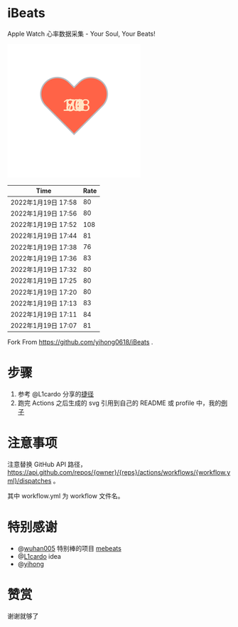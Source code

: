 # iBeats
Apple Watch 心率数据采集 - Your Soul, Your Beats!

![](./files/heart.svg)

<!--START_SECTION:my_heart_rate-->
| Time | Rate | 
 | ---- | ---- | 
| 2022年1月19日 17:58 | 80 |
| 2022年1月19日 17:56 | 80 |
| 2022年1月19日 17:52 | 108 |
| 2022年1月19日 17:44 | 81 |
| 2022年1月19日 17:38 | 76 |
| 2022年1月19日 17:36 | 83 |
| 2022年1月19日 17:32 | 80 |
| 2022年1月19日 17:25 | 80 |
| 2022年1月19日 17:20 | 80 |
| 2022年1月19日 17:13 | 83 |
| 2022年1月19日 17:11 | 84 |
| 2022年1月19日 17:07 | 81 |

<!--END_SECTION:my_heart_rate-->

Fork From https://github.com/yihong0618/iBeats .

# 步骤

1. 参考 @L1cardo 分享的[捷径](https://www.icloud.com/shortcuts/6ab6047b459c41ad822ad6b94b1c03d4)
2. 跑完 Actions 之后生成的 svg 引用到自己的 README 或 profile 中，我的[例子](https://github.com/yihong0618)

# 注意事项

注意替换 GitHub API 路径，https://api.github.com/repos/{owner}/{reps}/actions/workflows/{workflow.yml}/dispatches 。

其中 workflow.yml 为 workflow 文件名。

# 特别感谢
- @[wuhan005](https://github.com/wuhan005) 特别棒的项目 [mebeats](https://github.com/wuhan005/mebeats)
- @[L1cardo](https://github.com/L1cardo) idea
- @[yihong](https://github.com/yihong0618)

# 赞赏

谢谢就够了
